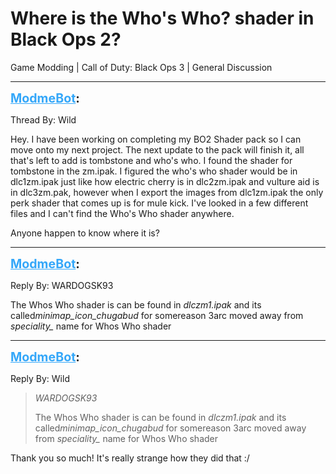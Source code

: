 # Where is the Who's Who? shader in Black Ops 2?
Game Modding | Call of Duty: Black Ops 3 | General Discussion

---
<strong style="font-size: 1.4em;"><span style="text-decoration: underline;text-decoration-color: #34a7f9;"><span style="color:#34a7f9;">ModmeBot</span></span>:</strong>

<p>Thread By: Wild<br /><p style="text-align:left;">Hey. I have been working on completing my BO2 Shader pack so I can move onto my next project. The next update to the pack will finish it, all that&#39;s left to add is tombstone and who&#39;s who. I found the shader for tombstone in the zm.ipak. I figured the who&#39;s who shader would be in dlc1zm.ipak just like how electric cherry is in dlc2zm.ipak and vulture aid is in dlc3zm.pak, however when I export the images from dlc1zm.ipak the only perk shader that comes up is for mule kick. I&#39;ve looked in a few different files and I can&#39;t find the Who&#39;s Who shader anywhere. </p><p style="text-align:left;"></p><p style="text-align:left;">Anyone happen to know where it is?</p></p>

---
<strong style="font-size: 1.4em;"><span style="text-decoration: underline;text-decoration-color: #34a7f9;"><span style="color:#34a7f9;">ModmeBot</span></span>:</strong>

<p>Reply By: WARDOGSK93<br /><p style="text-align:left;">The Whos Who shader is can be found in <em>dlczm1.ipak</em> and its called<em>minimap_icon_chugabud </em>for somereason 3arc moved away from <em>speciality_</em> name for Whos Who shader</p></p>

---
<strong style="font-size: 1.4em;"><span style="text-decoration: underline;text-decoration-color: #34a7f9;"><span style="color:#34a7f9;">ModmeBot</span></span>:</strong>

<p>Reply By: Wild<br /><blockquote><em>WARDOGSK93</em><p style="text-align:left;">The Whos Who shader is can be found in <em>dlczm1.ipak</em> and its called<em>minimap_icon_chugabud </em>for somereason 3arc moved away from <em>speciality_</em> name for Whos Who shader</p></blockquote><p style="text-align:left;">Thank you so much! It&#39;s really strange how they did that :/</p></p>
